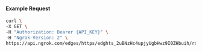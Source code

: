 <!-- Code generated for API Clients. DO NOT EDIT. -->

#### Example Request

```bash
curl \
-X GET \
-H "Authorization: Bearer {API_KEY}" \
-H "Ngrok-Version: 2" \
https://api.ngrok.com/edges/https/edghts_2uBNzHc4upjyUgbHwz9I0ZHbuih/routes/edghtsrt_2uBNzCbtspxtJT2QXv9hsAv0G6h/traffic_policy
```
